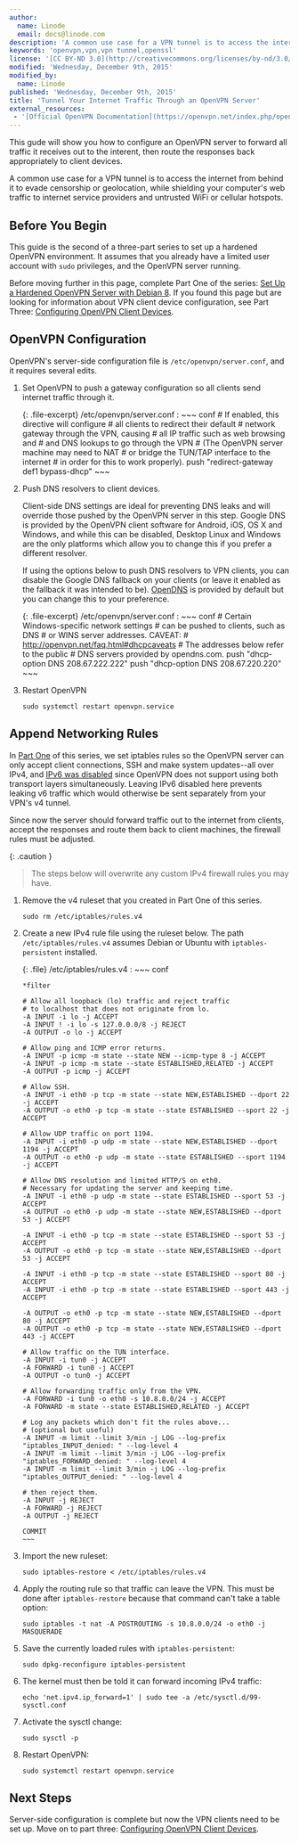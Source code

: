 ```yaml
---
author:
  name: Linode
  email: docs@linode.com
description: 'A common use case for a VPN tunnel is to access the internet from behind it to evade censorship or geolocation and protect your connection from untrusted internet service providers, WiFi hotspots, and sites and services you connect to.'
keywords: 'openvpn,vpn,vpn tunnel,openssl'
license: '[CC BY-ND 3.0](http://creativecommons.org/licenses/by-nd/3.0/us/)'
modified: 'Wednesday, December 9th, 2015'
modified_by:
  name: Linode
published: 'Wednesday, December 9th, 2015'
title: 'Tunnel Your Internet Traffic Through an OpenVPN Server'
external_resources:
 - '[Official OpenVPN Documentation](https://openvpn.net/index.php/open-source/documentation/howto.html)'
---
```


This gude will show you how to configure an OpenVPN server to forward all traffic it receives out to the interent, then route the responses back appropriately to client devices.

A common use case for a VPN tunnel is to access the internet from behind it to evade censorship or geolocation, while shielding your computer's web traffic to internet service providers and untrusted WiFi or cellular hotspots.

## Before You Begin

This guide is the second of a three-part series to set up a hardened OpenVPN environment. It assumes that you already have a limited user account with `sudo` privileges, and the OpenVPN server running.

Before moving further in this page, complete Part One of the series: [Set Up a Hardened OpenVPN Server with Debian 8](/docs/networking/vpn/set-up-a-hardened-openvpn-server). If you found this page but are looking for information about VPN client device configuration, see Part Three: [Configuring OpenVPN Client Devices](/docs/networking/vpn/configuring-openvpn-client-devices).

## OpenVPN Configuration

OpenVPN's server-side configuration file is `/etc/openvpn/server.conf`, and it requires several edits.

1.  Set OpenVPN to push a gateway configuration so all clients send internet traffic through it.

    {: .file-excerpt}
    /etc/openvpn/server.conf
    :   ~~~ conf
        # If enabled, this directive will configure
        # all clients to redirect their default
        # network gateway through the VPN, causing
        # all IP traffic such as web browsing and
        # and DNS lookups to go through the VPN
        # (The OpenVPN server machine may need to NAT
        # or bridge the TUN/TAP interface to the internet
        # in order for this to work properly).
        push "redirect-gateway def1 bypass-dhcp"
        ~~~

2.  Push DNS resolvers to client devices.

    Client-side DNS settings are ideal for preventing DNS leaks and will override those pushed by the OpenVPN server in this step. Google DNS is provided by the OpenVPN client software for Android, iOS, OS X and Windows, and while this can be disabled, Desktop Linux and Windows are the only platforms which allow you to change this if you prefer a different resolver. 

    If using the options below to push DNS resolvers to VPN clients, you can disable the Google DNS fallback on your clients (or leave it enabled as the fallback it was intended to be). [OpenDNS](https://www.opendns.com/) is provided by default but you can change this to your preference.

    {: .file-excerpt}
    /etc/openvpn/server.conf
    :   ~~~ conf
        # Certain Windows-specific network settings
        # can be pushed to clients, such as DNS
        # or WINS server addresses.  CAVEAT:
        # http://openvpn.net/faq.html#dhcpcaveats
        # The addresses below refer to the public
        # DNS servers provided by opendns.com.
        push "dhcp-option DNS 208.67.222.222"
        push "dhcp-option DNS 208.67.220.220"
        ~~~

3.  Restart OpenVPN

        sudo systemctl restart openvpn.service

## Append Networking Rules

In [Part One](/docs/networking/vpn/set-up-a-hardened-openvpn-server) of this series, we set iptables rules so the OpenVPN server can only accept client connections, SSH and make system updates--all over IPv4, and [IPv6 was disabled](/docs/networking/vpn/set-up-a-hardened-openvpn-server#disable-ipv6) since OpenVPN does not support using both transport layers simultaneously. Leaving IPv6 disabled here prevents leaking v6 traffic which would otherwise be sent separately from your VPN's v4 tunnel.

Since now the server should forward traffic out to the internet from clients, accept the responses and route them back to client machines, the firewall rules must be adjusted.

{: .caution }
>
>The steps below will overwrite any custom IPv4 firewall rules you may have.

1.  Remove the v4 ruleset that you created in Part One of this series.

        sudo rm /etc/iptables/rules.v4

2.  Create a new IPv4 rule file using the ruleset below. The path `/etc/iptables/rules.v4` assumes Debian or Ubuntu with `iptables-persistent` installed.

    {: .file}
    /etc/iptables/rules.v4
    :   ~~~ conf

        *filter

        # Allow all loopback (lo) traffic and reject traffic
        # to localhost that does not originate from lo.
        -A INPUT -i lo -j ACCEPT
        -A INPUT ! -i lo -s 127.0.0.0/8 -j REJECT
        -A OUTPUT -o lo -j ACCEPT

        # Allow ping and ICMP error returns.
        -A INPUT -p icmp -m state --state NEW --icmp-type 8 -j ACCEPT
        -A INPUT -p icmp -m state --state ESTABLISHED,RELATED -j ACCEPT
        -A OUTPUT -p icmp -j ACCEPT

        # Allow SSH.
        -A INPUT -i eth0 -p tcp -m state --state NEW,ESTABLISHED --dport 22 -j ACCEPT
        -A OUTPUT -o eth0 -p tcp -m state --state ESTABLISHED --sport 22 -j ACCEPT

        # Allow UDP traffic on port 1194.
        -A INPUT -i eth0 -p udp -m state --state NEW,ESTABLISHED --dport 1194 -j ACCEPT
        -A OUTPUT -o eth0 -p udp -m state --state ESTABLISHED --sport 1194 -j ACCEPT

        # Allow DNS resolution and limited HTTP/S on eth0.
        # Necessary for updating the server and keeping time.
        -A INPUT -i eth0 -p udp -m state --state ESTABLISHED --sport 53 -j ACCEPT
        -A OUTPUT -o eth0 -p udp -m state --state NEW,ESTABLISHED --dport 53 -j ACCEPT

        -A INPUT -i eth0 -p tcp -m state --state ESTABLISHED --sport 53 -j ACCEPT
        -A OUTPUT -o eth0 -p tcp -m state --state NEW,ESTABLISHED --dport 53 -j ACCEPT

        -A INPUT -i eth0 -p tcp -m state --state ESTABLISHED --sport 80 -j ACCEPT
        -A INPUT -i eth0 -p tcp -m state --state ESTABLISHED --sport 443 -j ACCEPT
        
        -A OUTPUT -o eth0 -p tcp -m state --state NEW,ESTABLISHED --dport 80 -j ACCEPT
        -A OUTPUT -o eth0 -p tcp -m state --state NEW,ESTABLISHED --dport 443 -j ACCEPT

        # Allow traffic on the TUN interface.
        -A INPUT -i tun0 -j ACCEPT
        -A FORWARD -i tun0 -j ACCEPT
        -A OUTPUT -o tun0 -j ACCEPT

        # Allow forwarding traffic only from the VPN.
        -A FORWARD -i tun0 -o eth0 -s 10.8.0.0/24 -j ACCEPT
        -A FORWARD -m state --state ESTABLISHED,RELATED -j ACCEPT

        # Log any packets which don't fit the rules above...
        # (optional but useful)
        -A INPUT -m limit --limit 3/min -j LOG --log-prefix "iptables_INPUT_denied: " --log-level 4
        -A INPUT -m limit --limit 3/min -j LOG --log-prefix "iptables_FORWARD_denied: " --log-level 4
        -A INPUT -m limit --limit 3/min -j LOG --log-prefix "iptables_OUTPUT_denied: " --log-level 4

        # then reject them.
        -A INPUT -j REJECT
        -A FORWARD -j REJECT
        -A OUTPUT -j REJECT

        COMMIT
        ~~~

3.  Import the new ruleset:

        sudo iptables-restore < /etc/iptables/rules.v4

4.  Apply the routing rule so that traffic can leave the VPN. This must be done after `iptables-restore` because that command can't take a table option:

        sudo iptables -t nat -A POSTROUTING -s 10.8.0.0/24 -o eth0 -j MASQUERADE

5.  Save the currently loaded rules with `iptables-persistent`:

        sudo dpkg-reconfigure iptables-persistent

6.  The kernel must then be told it can forward incoming IPv4 traffic:

        echo 'net.ipv4.ip_forward=1' | sudo tee -a /etc/sysctl.d/99-sysctl.conf

7.  Activate the sysctl change:

        sudo sysctl -p

8.  Restart OpenVPN:

        sudo systemctl restart openvpn.service

## Next Steps

Server-side configuration is complete but now the VPN clients need to be set up. Move on to part three: [Configuring OpenVPN Client Devices](/docs/networking/vpn/configuring-openvpn-client-devices).